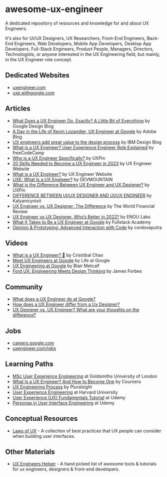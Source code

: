 # awesome-ux-engineer

A dedicated repository of resources and knowledge for and about UX Engineers. 

It's also for UI/UX Designers, UX Researchers, Front-End Engineers, Back-End Engineers, Web Developers, Mobile App Developers, Desktop App Developers, Full-Stack Engineers, Product People, Managers, Directors, Technologists, or anyone interested in the UX Engineering field, but mainly, in the UX Engineer role concept.

## Dedicated Websites

- [uxengineer.com](https://uxengineer.com/)
- [uxe.withgoogle.com](https://uxe.withgoogle.com/)

## Articles

- [What Does a UX Engineer Do, Exactly? A Little Bit of Everything](https://medium.com/google-design/why-full-stack-developers-make-the-best-ux-engineers-1ddbff6c1739) by Google Design Blog
- [A Day in the Life of Kevin Lozandier, UX Engineer at Google](https://blog.adobe.com/en/publish/2018/01/31/day-life-ux-designer-kevin-lozandier-ux-engineer-google) by Adobe Blog
- [UX engineers add great value to the design process](https://medium.com/design-ibm/ux-engineers-add-great-value-to-the-design-process-9555c1fe3b89) by IBM Design Blog
- [What is a UX Engineer? User Experience Engineer Role Explained](https://www.freecodecamp.org/news/what-is-a-ux-engineer/) by freeCodeCamp
- [Who is a UX Engineer Specifically?](https://www.uxpin.com/studio/blog/ux-engineer/) by UXPin
- [20 Skills Needed to Become a UX Engineer in 2023](https://uxengineer.com/skills-needed-become-a-ux-engineer/) by UX Engineer Website
- [What is a UX Engineer?](https://uxengineer.com/about-ux-engineer-uxe/) by UX Engineer Website
- [UXE: What Is a UX Engineer?](https://devmountain.com/blog/uxe-what-is-a-ux-engineer/) by DEVMOUNTAIN
- [What is the Difference Between UX Engineer and UX Designer?](https://www.uxpin.com/studio/blog/ux-engineer-vs-ux-designer/) by UXPin
- [DIFFERENCE BETWEEN UI/UX DESIGNER AND UI/UX ENGINEER](https://medium.com/@kalyanicynixit/difference-between-ui-ux-designer-and-ui-ux-engineer-117f1b94db9d) by Kalyanicynixit
- [UX Engineer vs. UX Designer: The Difference](https://worldfinancialreview.com/ux-engineer-vs-ux-designer-the-difference/) by The World Financial Review
- [UX Engineer vs UX Designer. Who’s Better in 2022?](https://www.linkedin.com/pulse/ux-engineer-vs-designer-whos-better-2022-enou-co/?trk=pulse-article) by ENOU Labs
- [What It Takes to Be a UX Engineer at Google](https://www.fullstackacademy.com/blog/what-it-takes-to-be-a-ux-engineer-at-google) by Fullstack Academy
- [Opinion & Prototyping: Advanced Interaction with Code](https://medium.com/@cordovaputra/2-design-thinking-in-ux-engineering-1f047898020e) by cordovaputra

## Videos

- [What is a UX Engineer? 🤔](https://www.youtube.com/watch?v=D8EEZlmqLrE) by Cristóbal Chao
- [Meet UX Engineers at Google](https://www.youtube.com/watch?v=D0ga7_HEfXs) by Life at Google
- [UX Engineering at Google](https://www.youtube.com/watch?v=I9xi9KSHlLA) by Blair Metcalf
- [Ford UX: Engineering Meets Design Thinking](https://www.youtube.com/watch?v=xRKjJFzFt1g) by James Forbes

## Community

- [What does a UX Engineer do at Google?](https://www.quora.com/What-does-a-UX-Engineer-do-at-Google)
- [How does a UX Engineer differ from a Ux Designer?](https://www.quora.com/How-does-a-UX-Engineer-differ-from-a-Ux-Designer)
- [UX Designer vs. UX Engineer? What are your thoughts on the difference?](https://www.reddit.com/r/UXDesign/comments/wjdxpk/ux_designer_vs_ux_engineer_what_are_your_thoughts/)

## Jobs

- [careers.google.com](https://careers.google.com/jobs/results/?q=ux%20engineer)
- [uxengineer.com/jobs](https://uxengineer.com/jobs/)

## Learning Paths

- [MSc User Experience Engineering](https://www.gold.ac.uk/pg/msc-user-experience-engineering/) at Goldsmiths University of London
- [What Is a UX Engineer? And How to Become One](https://www.coursera.org/articles/what-is-a-ux-engineer) by Coursera
- [UX Engineering Process](https://www.pluralsight.com/courses/lean-front-end-engineering) by Pluralsight
- [User Experience Engineering](https://pll.harvard.edu/course/user-experience-engineering-1) at Harvard University
- [User Experience (UX) Fundamentals Tutorial](https://www.udemy.com/course/introtoux/) at Udemy
- [Personas in User Interface Engineering](https://www.udemy.com/course/personas-in-user-interface-engineering/) at Udemy

## Conceptual Resources

- [Laws of UX](https://lawsofux.com/) - A collection of best practices that UX people can consider when building user interfaces.

## Other Materials

- [UX Engineers Helper](https://github.com/knibba/ux-engineering) - A hand picked list of awesome tools & tutorials for ux engineers, designers & front-end developers.
